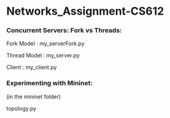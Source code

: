 # Networks_Assignment-CS612

### Concurrent Servers: Fork vs Threads:

Fork Model : my_serverFork.py

Thread Model : my_server.py

Client : my_client.py

### Experimenting with Mininet:

(in the mininet folder)

topology.py


